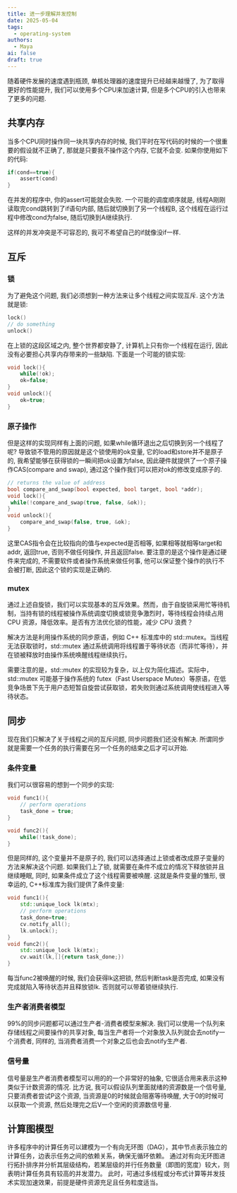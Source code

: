 ```yaml
---
title: 进一步理解并发控制
date: 2025-05-04
tags:
  - operating-system
authors:
  - Maya
ai: false
draft: true
---
```

随着硬件发展的速度遇到瓶颈, 单核处理器的速度提升已经越来越慢了, 为了取得更好的性能提升, 我们可以使用多个CPU来加速计算, 但是多个CPU的引入也带来了更多的问题.

## 共享内存
当多个CPU同时操作同一块共享内存的时候, 我们平时在写代码的时候的一个很重要的假设就不正确了, 那就是只要我不操作这个内存, 它就不会变. 如果你使用如下的代码:

```c
if(cond==true){
	assert(cond)
}
```

在并发的程序中, 你的assert可能就会失败. 一个可能的调度顺序就是, 线程A刚刚读取完cond跳转到了if语句内部, 随后就切换到了另一个线程B, 这个线程在运行过程中修改cond为false, 随后切换到A继续执行.

这样的并发冲突是不可容忍的, 我可不希望自己的if就像没if一样. 

## 互斥

### 锁

为了避免这个问题, 我们必须想到一种方法来让多个线程之间实现互斥. 这个方法就是锁:

```c
lock()
// do something
unlock()
```

在上锁的这段区域之内, 整个世界都安静了, 计算机上只有你一个线程在运行, 因此没有必要担心共享内存带来的一些缺陷. 下面是一个可能的锁实现:

```c
void lock(){
	while(!ok);
	ok=false;
}
void unlock(){
	ok=true;
}
```

### 原子操作

但是这样的实现同样有上面的问题, 如果while循环退出之后切换到另一个线程了呢?
导致锁不管用的原因就是这个锁使用的ok变量, 它的load和store并不是原子的, 我希望能够在获得锁的一瞬间把ok设置为false, 因此硬件就提供了一个原子操作CAS(compare and swap), 通过这个操作我们可以把对ok的修改变成原子的.
```c
// returns the value of address
bool compare_and_swap(bool expected, bool target, bool *addr);
void lock(){
 while(!compare_and_swap(true, false, &ok));
}
void unlock(){
	compare_and_swap(false, true, &ok);
}
```
这里CAS指令会在比较指向的值与expected是否相等, 如果相等就相等target和addr, 返回true, 否则不做任何操作, 并且返回false.
要注意的是这个操作是通过硬件来完成的, 不需要软件或者操作系统来做任何事, 他可以保证整个操作的执行不会被打断, 因此这个锁的实现是正确的.


### mutex
通过上述自旋锁，我们可以实现基本的互斥效果。然而，由于自旋锁采用忙等待机制，当持有锁的线程被操作系统调度切换或锁竞争激烈时，等待线程会持续占用 CPU 资源，降低效率。是否有方法优化锁的性能，减少 CPU 浪费？

解决方法是利用操作系统的同步原语，例如 C++ 标准库中的 std::mutex。当线程无法获取锁时，std::mutex 通过系统调用将线程置于等待状态（而非忙等待），并在锁被释放时由操作系统唤醒线程继续执行。

需要注意的是，std::mutex 的实现较为复杂，以上仅为简化描述。实际中，std::mutex 可能基于操作系统的 futex（Fast Userspace Mutex）等原语，在低竞争场景下先于用户态短暂自旋尝试获取锁，若失败则通过系统调用使线程进入等待状态。


## 同步
现在我们只解决了关于线程之间的互斥问题, 同步问题我们还没有解决. 所谓同步就是需要一个任务的执行需要在另一个任务的结束之后才可以开始.


### 条件变量
我们可以很容易的想到一个同步的实现:
```c
void func1(){
	// perform operations
	task_done = true;
}

void func2(){
	while(!task_done);
}
```

但是同样的, 这个变量并不是原子的, 我们可以选择通过上锁或者改成原子变量的方法来解决这个问题. 如果我们上了锁, 就需要在条件不成立的情况下释放锁并且继续睡眠, 同时, 如果条件成立了这个线程需要被唤醒. 这就是条件变量的雏形, 很幸运的, C++标准库为我们提供了条件变量:

```cpp
void func1(){
	std::unique_lock lk(mtx);
	// perform operations
	task_done=true;
	cv.notify_all();
	lk.unlock();
}
void func2(){
	std::unique_lock lk(mtx);
	cv.wait(lk,[]{return task_done;})
}
```

每当func2被唤醒的时候, 我们会获得lk这把锁, 然后判断task是否完成, 如果没有完成就陷入等待状态并且释放锁lk. 否则就可以带着锁继续执行.

### 生产者消费者模型

99%的同步问题都可以通过生产者-消费者模型来解决. 我们可以使用一个队列来存储线程之间要操作的共享对象, 每当生产者将一个对象放入队列就会去notify一个消费者, 同样的, 当消费者消费一个对象之后也会去notify生产者.

### 信号量
信号量是生产者消费者模型可以用的的一个非常好的抽象, 它很适合用来表示这种类似于计数资源的情况. 比方说, 我可以假设队列里面就绪的资源数是一个信号量, 只要消费者尝试P这个资源, 当资源是0的时候就会阻塞等待唤醒, 大于0的时候可以获取一个资源, 然后处理完之后V一个空闲的资源数信号量.

## 计算图模型

许多程序中的计算任务可以建模为一个有向无环图（DAG），其中节点表示独立的计算任务，边表示任务之间的依赖关系，确保无循环依赖。
通过对有向无环图进行拓扑排序并分析其层级结构，若某层级的并行任务数量（即图的宽度）较大，则表明计算任务具有较高的并发潜力。
此时，可通过多线程或分布式计算等并发技术实现加速效果，前提是硬件资源充足且任务粒度适当。

